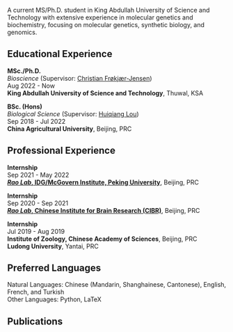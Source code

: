 A current MS/Ph.D. student in King Abdullah University of Science and Technology with extensive experience in molecular genetics and biochemistry, focusing on molecular genetics, synthetic biology, and genomics.

## Educational Experience
**MSc./Ph.D.**\
_Bioscience_ (Supervisor: [Christian Frøkjær-Jensen](https://www.kaust.edu.sa/en/study/faculty/christian-jensen))\
Aug 2022 - Now\
**King Abdullah University of Science and Technology**, Thuwal, KSA

**BSc. (Hons)**\
_Biological Science_ (Supervisor: [Huiqiang Lou](https://cbs.cau.edu.cn/art/2018/9/18/art_31836_586435.html))\
Sep 2018 - Jul 2022\
**China Agricultural University**, Beijing, PRC

## Professional Experience
**Internship**\
Sep 2021 - May 2022\
**[_Rao Lab_, IDG/McGovern Institute, Peking University](https://mgv.pku.edu.cn/english/people/lbd/PrincipalInvestigator1/360555.htm)**, Beijing, PRC

**Internship**\
Sep 2020 - Sep 2021\
**[_Rao Lab_, Chinese Institute for Brain Research (CIBR)](https://www.cibr.ac.cn/science/team/detail/401?language=en)**, Beijing, PRC

**Internship**\
Jul 2019 - Aug 2019\
**Institute of Zoology, Chinese Academy of Sciences**, Beijing, PRC\
**Ludong University**, Yantai, PRC

## Preferred Languages
Natural Languages: Chinese (Mandarin, Shanghainese, Cantonese), English, French, and Turkish\
Other Languages: Python, LaTeX

## Publications
